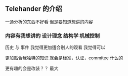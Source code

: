## Telehander 的介绍

一通分析的东西不好看
但是要知道想讲的内容 
### 内容有我想讲的 设计理念 结构学 机械控制 
历史 与 事件 我觉得更加适合别人的观看 我觉得可以

更加贴合我独特的知识 就会是标准，认证，commitee 什么的

更有趣的会是改装？？ 最大

